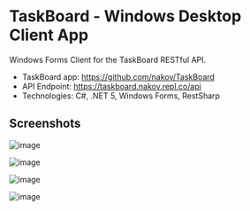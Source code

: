 # TaskBoard - Windows Desktop Client App

Windows Forms Client for the TaskBoard RESTful API.
 - TaskBoard app: https://github.com/nakov/TaskBoard
 - API Endpoint: https://taskboard.nakov.repl.co/api
 - Technologies: C#, .NET 5, Windows Forms, RestSharp

## Screenshots

![image](https://user-images.githubusercontent.com/1689586/109710944-faf3c780-7ba6-11eb-89a4-c0594f4057cc.png)

![image](https://user-images.githubusercontent.com/1689586/109711768-ec59e000-7ba7-11eb-9771-a36babf2da8d.png)

![image](https://user-images.githubusercontent.com/1689586/109712648-f6301300-7ba8-11eb-88f5-d2a6e234d52b.png)

![image](https://user-images.githubusercontent.com/1689586/109712567-dac50800-7ba8-11eb-9bc6-0bbc689ea275.png)

